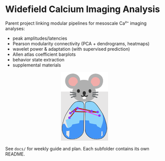 # Widefield Calcium Imaging Analysis
Parent project linking modular pipelines for mesoscale Ca²⁺ imaging analyses:
- peak amplitudes/latencies
- Pearson modularity connectivity (PCA + dendrograms, heatmaps)
- wavelet power & adaptation (with supervised prediction)
- Allen atlas coefficient barplots
- behavior state extraction
- supplemental materials

<p align="center">
  <img src="./figs/overview.png" alt="Analysis overview" width="150">
</p>


See `docs/` for weekly guide and plan. Each subfolder contains its own README.
